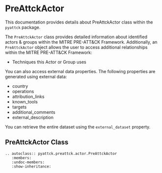 # PreAttckActor

This documentation provides details about PreAttckActor class within the `pyattck` package.

The `PreAttckActor` class provides detailed information about identified actors & groups within the MITRE PRE-ATT&CK Framework.  Additionally, an `PreAttckActor` object allows the user to access additional relationships within the MITRE PRE-ATT&CK Framework:

* Techniques this Actor or Group uses

You can also access external data properties. The following properties are generated using external data:

* country
* operations
* attribution_links
* known_tools
* targets
* additional_comments
* external_description

You can retrieve the entire dataset using the `external_dataset` property.

## PreAttckActor Class

```eval_rst
.. autoclass:: pyattck.preattck.actor.PreAttckActor
   :members:
   :undoc-members:
   :show-inheritance:
```
